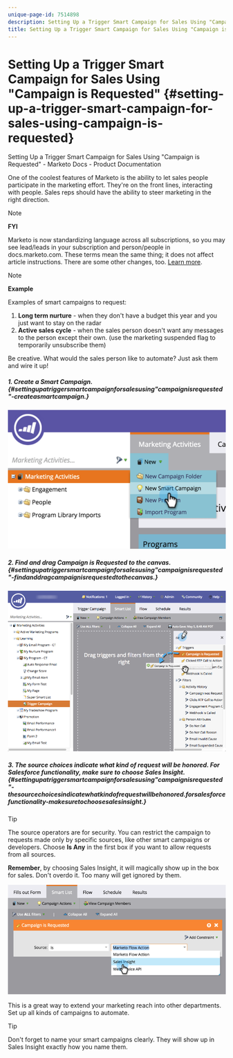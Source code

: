 ```yaml
---
unique-page-id: 7514898
description: Setting Up a Trigger Smart Campaign for Sales Using "Campaign is Requested" - Marketo Docs - Product Documentation
title: Setting Up a Trigger Smart Campaign for Sales Using "Campaign is Requested"
---
```


# Setting Up a Trigger Smart Campaign for Sales Using "Campaign is Requested" {#setting-up-a-trigger-smart-campaign-for-sales-using-campaign-is-requested}

Setting Up a Trigger Smart Campaign for Sales Using "Campaign is Requested" - Marketo Docs - Product Documentation

One of the coolest features of Marketo is the ability to let sales people participate in the marketing effort. They're on the front lines, interacting with people. Sales reps should have the ability to steer marketing in the right direction.

>[!NOTE]
>
>**FYI**
>
>Marketo is now standardizing language across all subscriptions, so you may see lead/leads in your subscription and person/people in docs.marketo.com. These terms mean the same thing; it does not affect article instructions. There are some other changes, too. [Learn more](http://docs.marketo.com/display/DOCS/Updates+to+Marketo+Terminology).

>[!NOTE]
>
>**Example**
>
>Examples of smart campaigns to request:
>
>1. **Long term nurture** - when they don't have a budget this year and you just want to stay on the radar
>1. **Active sales cycle** - when the sales person doesn't want any messages to the person except their own. (use the marketing suspended flag to temporarily unsubscribe them)
>
>Be creative. What would the sales person like to automate? Just ask them and wire it up!

##### 1. Create a Smart Campaign. {#settingupatriggersmartcampaignforsalesusing"campaignisrequested"-createasmartcampaign.}

![](assets/image2015-5-20-16-3a3-3a25.png)

##### 2. Find and drag Campaign is Requested to the canvas. {#settingupatriggersmartcampaignforsalesusing"campaignisrequested"-findanddragcampaignisrequestedtothecanvas.}

![](assets/campaignfilterdrag.png)

##### 3. The source choices indicate what kind of request will be honored. For Salesforce functionality, make sure to choose Sales Insight. {#settingupatriggersmartcampaignforsalesusing"campaignisrequested"-thesourcechoicesindicatewhatkindofrequestwillbehonored.forsalesforcefunctionality-makesuretochoosesalesinsight.}

>[!TIP]
>
>The source operators are for security. You can restrict the campaign to requests made only by specific sources, like other smart campaigns or developers. Choose **Is Any** in the first box if you want to allow requests from all sources.
>
>**Remember**, by choosing Sales Insight, it will magically show up in the box for sales. Don't overdo it. Too many will get ignored by them.

![](assets/image2015-5-20-17-3a56-3a56.png)

This is a great way to extend your marketing reach into other departments. Set up all kinds of campaigns to automate.

>[!TIP]
>
>Don't forget to name your smart campaigns clearly. They will show up in Sales Insight exactly how you name them.

